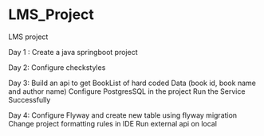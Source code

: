 # LMS_Project
LMS project

Day 1 :
Create a java springboot project

Day 2:
Configure checkstyles

Day 3:
Build an api to get BookList of hard coded Data (book id, book name and author name)
Configure PostgresSQL in the project
Run the Service Successfully

Day 4:
Configure Flyway and create new table using flyway migration 
Change project formatting rules in IDE
Run external api on local
